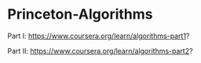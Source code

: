 # Princeton-Algorithms

Part I:
https://www.coursera.org/learn/algorithms-part1?

Part II:
https://www.coursera.org/learn/algorithms-part2?
